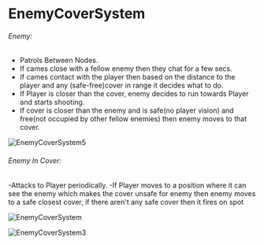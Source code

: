 # EnemyCoverSystem
###### Enemy:<br>
- Patrols Between Nodes.<br>
- If cames close with a fellow enemy then they chat for a few secs.<br>
- If cames contact with the player then based on the distance to the player and any (safe-free)cover in range it decides what to do.<br>
- If Player is closer than the cover, enemy decides to run towards Player and starts shooting.<br>
- If cover  is closer than the enemy and is safe(no player vision) and free(not occupied by other fellow enemies) then enemy moves to that cover.<br>


![EnemyCoverSystem5](https://user-images.githubusercontent.com/29523816/66151853-d053b700-e620-11e9-81db-1eff7aae5113.gif)



###### Enemy In Cover:<br>
-Attacks to Player periodically.
-If Player moves to a position where it can see the enemy which makes the cover unsafe for enemy then enemy moves to a safe closest cover, if there aren't any safe cover then it fires on spot



![EnemyCoverSystem](https://user-images.githubusercontent.com/29523816/66149219-43f2c580-e61b-11e9-98ec-133df772fbaf.gif)

![EnemyCoverSystem3](https://user-images.githubusercontent.com/29523816/66150603-3854ce00-e61e-11e9-99a5-28cc8444412e.gif)


